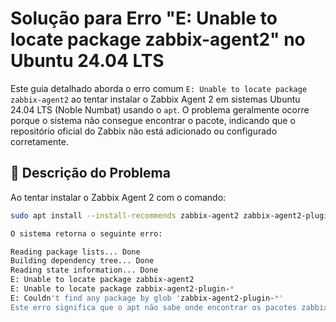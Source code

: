 # Solução para Erro "E: Unable to locate package zabbix-agent2" no Ubuntu 24.04 LTS

Este guia detalhado aborda o erro comum `E: Unable to locate package zabbix-agent2` ao tentar instalar o Zabbix Agent 2 em sistemas Ubuntu 24.04 LTS (Noble Numbat) usando o `apt`. O problema geralmente ocorre porque o sistema não consegue encontrar o pacote, indicando que o repositório oficial do Zabbix não está adicionado ou configurado corretamente.

## 📄 Descrição do Problema

Ao tentar instalar o Zabbix Agent 2 com o comando:
```bash
sudo apt install --install-recommends zabbix-agent2 zabbix-agent2-plugin-*

O sistema retorna o seguinte erro:

Reading package lists... Done
Building dependency tree... Done
Reading state information... Done
E: Unable to locate package zabbix-agent2
E: Unable to locate package zabbix-agent2-plugin-*
E: Couldn't find any package by glob 'zabbix-agent2-plugin-*'
Este erro significa que o apt não sabe onde encontrar os pacotes zabbix-agent2 e seus plugins.
